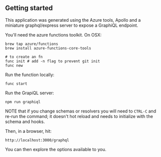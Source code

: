 ## Getting started

This application was generated using the Azure tools, Apollo and a miniature graphql/express server to expose a GraphiQL endpoint. 

You'll need the azure functions toolkit. On OSX:

    brew tap azure/functions
    brew install azure-functions-core-tools

    # to create an fn
    func init # add -n flag to prevent git init
    func new

Run the function locally:

    func start 

Run the GrapiQL server:

    npm run graphiql

NOTE that if you change schemas or resolvers you will need to `CTRL-C` and re-run the command; it doesn't hot reload and needs to initialize with the schema and hooks.

Then, in a browser, hit:

    http://localhost:3000/graphql

You can then explore the options available to you. 

